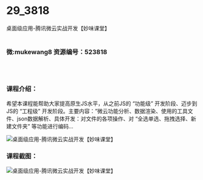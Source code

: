 # 29_3818
桌面级应用-腾讯微云实战开发【妙味课堂】
<br/></br>
<h3>微:mukewang8 资源编号：523818</h3>
<br/></br>
<h3>课程介绍：</h3>
<p>希望本课程能帮助大家提高原生<a title="查看与 JS 相关的文章" target="_blank">JS</a>水平，从之前JS的 “功能级” 开发阶段、迈步到JS的 “工程级” 开发阶段。主要内容：”微云功能分析、数据渲染、使用的工具文件、json数据解析、具体开发：对文件的各项操作、对 “全选单选、拖拽选择、新建文件夹” 等功能进行编码…</p>
<p><img src="https://www.ko996.com/wp-content/uploads/img/2018/09/1-20-300x146.png" alt="桌面级应用-腾讯微云实战开发【妙味课堂】"></p>
<h3>课程截图：</h3>
<p><img src="https://www.ko996.com/wp-content/uploads/img/2018/09/2-56.png" alt="桌面级应用-腾讯微云实战开发【妙味课堂】"></p>
